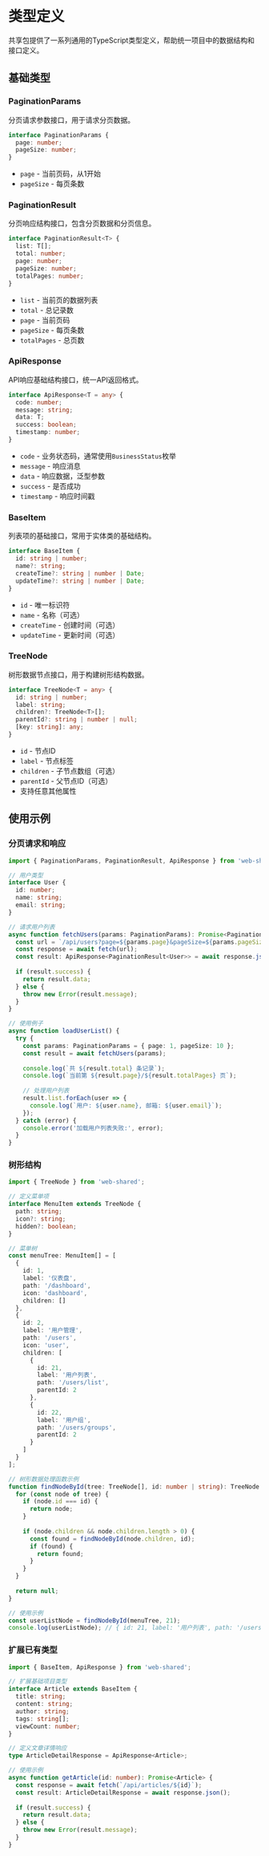 # 类型定义

共享包提供了一系列通用的TypeScript类型定义，帮助统一项目中的数据结构和接口定义。

## 基础类型

### PaginationParams

分页请求参数接口，用于请求分页数据。

```typescript
interface PaginationParams {
  page: number;
  pageSize: number;
}
```

- `page` - 当前页码，从1开始
- `pageSize` - 每页条数

### PaginationResult

分页响应结构接口，包含分页数据和分页信息。

```typescript
interface PaginationResult<T> {
  list: T[];
  total: number;
  page: number;
  pageSize: number;
  totalPages: number;
}
```

- `list` - 当前页的数据列表
- `total` - 总记录数
- `page` - 当前页码
- `pageSize` - 每页条数
- `totalPages` - 总页数

### ApiResponse

API响应基础结构接口，统一API返回格式。

```typescript
interface ApiResponse<T = any> {
  code: number;
  message: string;
  data: T;
  success: boolean;
  timestamp: number;
}
```

- `code` - 业务状态码，通常使用`BusinessStatus`枚举
- `message` - 响应消息
- `data` - 响应数据，泛型参数
- `success` - 是否成功
- `timestamp` - 响应时间戳

### BaseItem

列表项的基础接口，常用于实体类的基础结构。

```typescript
interface BaseItem {
  id: string | number;
  name?: string;
  createTime?: string | number | Date;
  updateTime?: string | number | Date;
}
```

- `id` - 唯一标识符
- `name` - 名称（可选）
- `createTime` - 创建时间（可选）
- `updateTime` - 更新时间（可选）

### TreeNode

树形数据节点接口，用于构建树形结构数据。

```typescript
interface TreeNode<T = any> {
  id: string | number;
  label: string;
  children?: TreeNode<T>[];
  parentId?: string | number | null;
  [key: string]: any;
}
```

- `id` - 节点ID
- `label` - 节点标签
- `children` - 子节点数组（可选）
- `parentId` - 父节点ID（可选）
- 支持任意其他属性

## 使用示例

### 分页请求和响应

```typescript
import { PaginationParams, PaginationResult, ApiResponse } from 'web-shared';

// 用户类型
interface User {
  id: number;
  name: string;
  email: string;
}

// 请求用户列表
async function fetchUsers(params: PaginationParams): Promise<PaginationResult<User>> {
  const url = `/api/users?page=${params.page}&pageSize=${params.pageSize}`;
  const response = await fetch(url);
  const result: ApiResponse<PaginationResult<User>> = await response.json();
  
  if (result.success) {
    return result.data;
  } else {
    throw new Error(result.message);
  }
}

// 使用例子
async function loadUserList() {
  try {
    const params: PaginationParams = { page: 1, pageSize: 10 };
    const result = await fetchUsers(params);
    
    console.log(`共 ${result.total} 条记录`);
    console.log(`当前第 ${result.page}/${result.totalPages} 页`);
    
    // 处理用户列表
    result.list.forEach(user => {
      console.log(`用户: ${user.name}, 邮箱: ${user.email}`);
    });
  } catch (error) {
    console.error('加载用户列表失败:', error);
  }
}
```

### 树形结构

```typescript
import { TreeNode } from 'web-shared';

// 定义菜单项
interface MenuItem extends TreeNode {
  path: string;
  icon?: string;
  hidden?: boolean;
}

// 菜单树
const menuTree: MenuItem[] = [
  {
    id: 1,
    label: '仪表盘',
    path: '/dashboard',
    icon: 'dashboard',
    children: []
  },
  {
    id: 2,
    label: '用户管理',
    path: '/users',
    icon: 'user',
    children: [
      {
        id: 21,
        label: '用户列表',
        path: '/users/list',
        parentId: 2
      },
      {
        id: 22,
        label: '用户组',
        path: '/users/groups',
        parentId: 2
      }
    ]
  }
];

// 树形数据处理函数示例
function findNodeById(tree: TreeNode[], id: number | string): TreeNode | null {
  for (const node of tree) {
    if (node.id === id) {
      return node;
    }
    
    if (node.children && node.children.length > 0) {
      const found = findNodeById(node.children, id);
      if (found) {
        return found;
      }
    }
  }
  
  return null;
}

// 使用示例
const userListNode = findNodeById(menuTree, 21);
console.log(userListNode); // { id: 21, label: '用户列表', path: '/users/list', parentId: 2 }
```

### 扩展已有类型

```typescript
import { BaseItem, ApiResponse } from 'web-shared';

// 扩展基础项目类型
interface Article extends BaseItem {
  title: string;
  content: string;
  author: string;
  tags: string[];
  viewCount: number;
}

// 定义文章详情响应
type ArticleDetailResponse = ApiResponse<Article>;

// 使用示例
async function getArticle(id: number): Promise<Article> {
  const response = await fetch(`/api/articles/${id}`);
  const result: ArticleDetailResponse = await response.json();
  
  if (result.success) {
    return result.data;
  } else {
    throw new Error(result.message);
  }
}
``` 